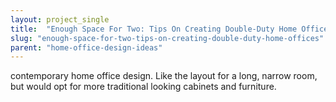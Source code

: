 ```yaml
---
layout: project_single
title:  "Enough Space For Two: Tips On Creating Double-Duty Home Offices"
slug: "enough-space-for-two-tips-on-creating-double-duty-home-offices"
parent: "home-office-design-ideas"
---
```

contemporary home office design. Like the layout for a long, narrow room, but would opt for more traditional looking cabinets and furniture.